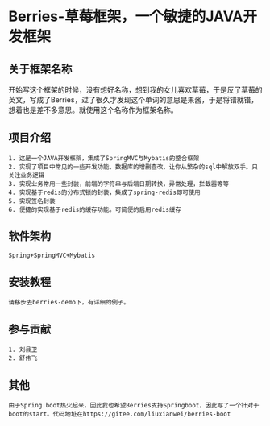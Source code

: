 # Berries-草莓框架，一个敏捷的JAVA开发框架

## 关于框架名称
   开始写这个框架的时候，没有想好名称，想到我的女儿喜欢草莓，于是反了草莓的英文，写成了Berries，过了很久才发现这个单词的意思是果酱，于是将错就错，想着也是差不多意思。就使用这个名称作为框架名称。

## 项目介绍
	1. 这是一个JAVA开发框架，集成了SpringMVC与Mybatis的整合框架
	2. 实现了项目中常见的一些开发功能，数据库的增删查改，让你从繁杂的sql中解放双手。只关注业务逻辑
	3. 实现业务常用一些封装，前端的字符串与后端日期转换，异常处理，拦截器等等
	4. 实现基于redis的分布式锁的封装，集成了spring-redis即可使用
	5. 实现签名封装
	6. 便捷的实现基于redis的缓存功能。可简便的启用redis缓存

## 软件架构
	Spring+SpringMVC+Mybatis
	
## 安装教程
	请移步去berries-demo下，有详细的例子。

## 参与贡献
	1. 刘县卫
	2. 舒伟飞

## 其他
	由于Spring boot热火起来，因此我也希望Berries支持Springboot，因此写了一个针对于boot的start。代码地址在https://gitee.com/liuxianwei/berries-boot